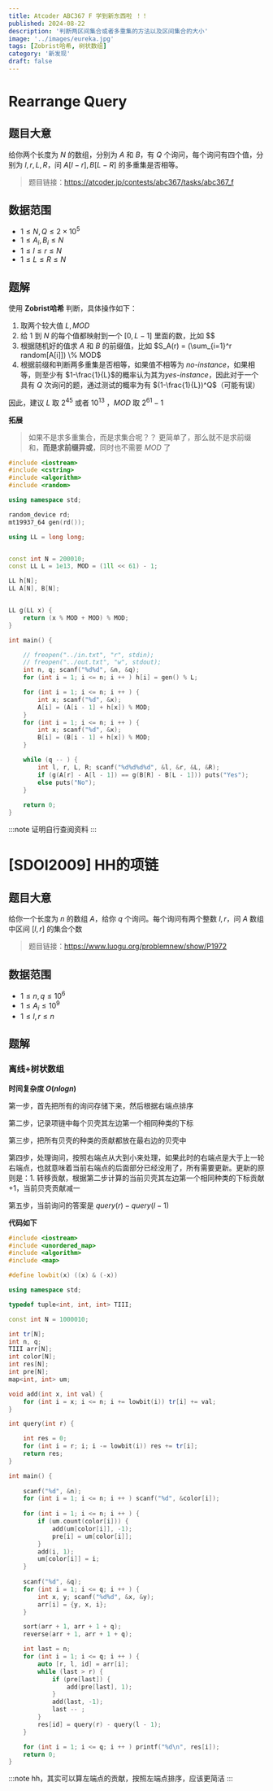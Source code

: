 ```yaml
---
title: Atcoder ABC367 F 学到新东西啦 ！！
published: 2024-08-22
description: '判断两区间集合或者多重集的方法以及区间集合的大小'
image: '../images/eureka.jpg'
tags: [Zobrist哈希, 树状数组]
category: '新发现'
draft: false 
---
```



# Rearrange Query

## 题目大意

给你两个长度为 $N$ 的数组，分别为 $A$ 和 $B$，有 $Q$ 个询问，每个询问有四个值，分别为 $l, r, L, R$，问 $A[l-r],B[L-R]$ 的多重集是否相等。

> 题目链接：https://atcoder.jp/contests/abc367/tasks/abc367_f

## 数据范围

* $1 \le N,Q \le 2\times10^5$
* $1 \le A_i, B_i \le N$
* $1 \le l \le r \le N$
* $1 \le L \le R \le N$

## 题解

使用 **Zobrist哈希** 判断，具体操作如下：
1. 取两个较大值 $L,MOD$
2. 给 $1$ 到 $N$ 的每个值都映射到一个 $[0, L - 1]$ 里面的数，比如 $$
3. 根据随机好的值求 $A$ 和 $B$ 的前缀值，比如 $S_A(r) = (\sum_{i=1}^r random[A[i]]) \% MOD$ 
4. 根据前缀和判断两多重集是否相等，如果值不相等为 *no-instance*，如果相等，则至少有 $1-\frac{1}{L}$的概率认为其为*yes-instance*，因此对于一个具有 $Q$ 次询问的题，通过测试的概率为有 $(1-\frac{1}{L})^Q$（可能有误）

因此，建议 $L$ 取 $2^{45}$ 或者 $10^{13}$ ，$MOD$ 取 $2^{61}-1$

**拓展**

>如果不是求多重集合，而是求集合呢？？
更简单了，那么就不是求前缀和，**而是求前缀异或**，同时也不需要 $MOD$ 了

```c++
#include <iostream>
#include <cstring>
#include <algorithm>
#include <random>

using namespace std;

random_device rd;
mt19937_64 gen(rd());

using LL = long long;


const int N = 200010;
const LL L = 1e13, MOD = (1ll << 61) - 1;

LL h[N];
LL A[N], B[N];


LL g(LL x) {
    return (x % MOD + MOD) % MOD;
}

int main() {

    // freopen("../in.txt", "r", stdin);
    // freopen("../out.txt", "w", stdout);
    int n, q; scanf("%d%d", &n, &q);
    for (int i = 1; i <= n; i ++ ) h[i] = gen() % L;

    for (int i = 1; i <= n; i ++ ) {
        int x; scanf("%d", &x);
        A[i] = (A[i - 1] + h[x]) % MOD;
    }
    for (int i = 1; i <= n; i ++ ) {
        int x; scanf("%d", &x);
        B[i] = (B[i - 1] + h[x]) % MOD;
    }

    while (q -- ) {
        int l, r, L, R; scanf("%d%d%d%d", &l, &r, &L, &R);
        if (g(A[r] - A[l - 1]) == g(B[R] - B[L - 1])) puts("Yes");
        else puts("No");
    }
    
    return 0;
}
```

:::note
证明自行查阅资料
:::

# [SDOI2009] HH的项链

## 题目大意

给你一个长度为 $n$ 的数组 $A$，给你 $q$ 个询问。每个询问有两个整数 $l, r$，问 $A$ 数组中区间 $[l,r]$ 的集合个数

> 题目链接：https://www.luogu.org/problemnew/show/P1972

## 数据范围

* $1\le n, q \le 10^6$
* $1 \le A_i \le 10^9$
* $1 \le l,r \le n$

## 题解

### 离线+树状数组

**时间复杂度 $O(nlogn)$**

第一步，首先把所有的询问存储下来，然后根据右端点排序

第二步，记录项链中每个贝壳其左边第一个相同种类的下标

第三步，把所有贝壳的种类的贡献都放在最右边的贝壳中

第四步，处理询问，按照右端点从大到小来处理，如果此时的右端点是大于上一轮右端点，也就意味着当前右端点的后面部分已经没用了，所有需要更新。更新的原则是：1. 转移贡献，根据第二步计算的当前贝壳其左边第一个相同种类的下标贡献+1，当前贝壳贡献减一

第五步，当前询问的答案是 $query(r) - query(l - 1)$ 

**代码如下**

```c++
#include <iostream>
#include <unordered_map>
#include <algorithm>
#include <map>

#define lowbit(x) ((x) & (-x))

using namespace std;

typedef tuple<int, int, int> TIII;

const int N = 1000010;

int tr[N];
int n, q; 
TIII arr[N];
int color[N];
int res[N];
int pre[N];
map<int, int> um;

void add(int x, int val) {
    for (int i = x; i <= n; i += lowbit(i)) tr[i] += val;
}

int query(int r) {

    int res = 0;
    for (int i = r; i; i -= lowbit(i)) res += tr[i];
    return res;
}

int main() {
    
    scanf("%d", &n);
    for (int i = 1; i <= n; i ++ ) scanf("%d", &color[i]);
    
    for (int i = 1; i <= n; i ++ ) {
        if (um.count(color[i])) {
            add(um[color[i]], -1);
            pre[i] = um[color[i]];
        }
        add(i, 1);
        um[color[i]] = i;
    }
    
    scanf("%d", &q);
    for (int i = 1; i <= q; i ++ ) {
        int x, y; scanf("%d%d", &x, &y);
        arr[i] = {y, x, i};
    }

    sort(arr + 1, arr + 1 + q);
    reverse(arr + 1, arr + 1 + q);

    int last = n;
    for (int i = 1; i <= q; i ++ ) {
        auto [r, l, id] = arr[i];
        while (last > r) {
            if (pre[last]) {
                add(pre[last], 1);
            }
            add(last, -1);
            last -- ;
        }
        res[id] = query(r) - query(l - 1);
    }

    for (int i = 1; i <= q; i ++ ) printf("%d\n", res[i]);
    return 0;
}
```

:::note
hh，其实可以算左端点的贡献，按照左端点排序，应该更简洁
:::